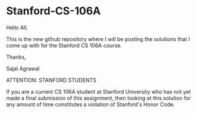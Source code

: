 # Stanford-CS-106A
Hello All,

This is the new github repository where I will be posting the solutions that I come up with for the Stanford CS 106A course.  

Thanks,

Sajal Agrawal

ATTENTION:  STANFORD STUDENTS

If you are a current CS 106A student at Stanford University who has not yet made a final submission of this assignment, then looking at this solution for any amount of time constitutes a violation of Stanford's Honor Code.

